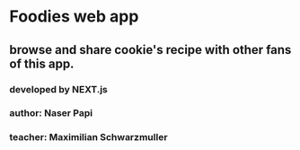 # Foodies web app
## browse and share cookie's recipe with other fans of this app.


### developed by NEXT.js 
### author: Naser Papi
### teacher: Maximilian Schwarzmuller